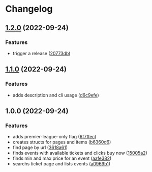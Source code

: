 # Changelog

## [1.2.0](https://github.com/RobertYoung/manutd-ticket-checker/compare/v1.1.0...v1.2.0) (2022-09-24)


### Features

* trigger a release ([20773db](https://github.com/RobertYoung/manutd-ticket-checker/commit/20773db69549c6785661be28622527f59579430e))

## [1.1.0](https://github.com/RobertYoung/manutd-ticket-checker/compare/v1.0.0...v1.1.0) (2022-09-24)


### Features

* adds description and cli usage ([d6c9efe](https://github.com/RobertYoung/manutd-ticket-checker/commit/d6c9efef8cb072dd9807aa761380c730a6138219))

## 1.0.0 (2022-09-24)


### Features

* adds premier-league-only flag ([6f7ffec](https://github.com/RobertYoung/manutd-ticket-checker/commit/6f7ffecf38703de831e43c67eeaba3ad37c4606a))
* creates structs for pages and items ([b6360d6](https://github.com/RobertYoung/manutd-ticket-checker/commit/b6360d66a0910efbfd5e86d86c6432564f823d43))
* find page by url ([3618a61](https://github.com/RobertYoung/manutd-ticket-checker/commit/3618a612b07afb9a238109c331967d48cc25a313))
* finds events with available tickets and clicks buy now ([15005a2](https://github.com/RobertYoung/manutd-ticket-checker/commit/15005a2dbad420dfb6503865321ced856810046c))
* finds min and max price for an event ([aafe382](https://github.com/RobertYoung/manutd-ticket-checker/commit/aafe382c26a96d8651a5356e3288523969e0fa32))
* searchs ticket page and lists events ([a0969b1](https://github.com/RobertYoung/manutd-ticket-checker/commit/a0969b1dbe40f99f69ebfd3d84285025f4935a37))

